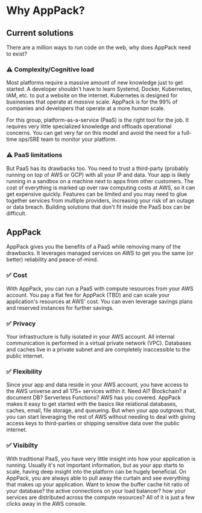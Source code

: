 # Why AppPack?

## Current solutions

There are a million ways to run code on the web, why does AppPack need to exist?

### :warning: Complexity/Cognitive load

Most platforms require a massive amount of new knowledge just to get started. A developer shouldn't have to learn Systemd, Docker, Kubernetes, IAM, etc. to put a website on the internet. Kubernetes is designed for businesses that operate at _massive_ scale. AppPack is for the 99% of companies and developers that operate at a more _human_ scale.

For this group, platform-as-a-service (PaaS) is the right tool for the job. It requires very little specialized knowledge and offloads operational concerns. You can get very far on this model and avoid the need for a full-time ops/SRE team to monitor your platform.


### :warning: PaaS limitations

But PaaS has its drawbacks too. You need to trust a third-party (probably running on top of AWS or GCP) with all your IP and data. Your app is likely running in a sandbox on a machine next to apps from other customers. The cost of everything is marked up over raw computing costs at AWS, so it can get expensive quickly. Features can be limited and you may need to glue together services from multiple providers, increasing your risk of an outage or data breach. Building solutions that don't fit inside the PaaS box can be difficult.

## AppPack

AppPack gives you the benefits of a PaaS while removing many of the drawbacks. It leverages managed services on AWS to get you the same (or better) reliability and peace-of-mind.

### :white_check_mark: Cost

With AppPack, you can run a PaaS with compute resources from your AWS account. You pay a flat fee for AppPack (TBD) and can scale your application's resources at AWS' cost. You can even leverage savings plans and reserved instances for further savings.

### :white_check_mark: Privacy

Your infrastructure is fully isolated in your AWS account. All internal communication is performed in a virtual private network (VPC). Databases and caches live in a private subnet and are completely inaccessible to the public internet.

### :white_check_mark: Flexibility

Since your app and data reside in your AWS account, you have access to the AWS universe and all 175+ services within it. Need AI? Blockchain? a document DB? Serverless Functions? AWS has you covered. AppPack makes it easy to get started with the basics like relational databases, caches, email, file storage, and queueing. But when your app outgrows that, you can start leveraging the rest of AWS without needing to deal with giving access keys to third-parties or shipping sensitive data over the public internet.

### :white_check_mark: Visibilty

With traditional PaaS, you have very little insight into how your application is running. Usually it's not important information, but as your app starts to scale, having deep insight into the platform can be hugely beneficial. On AppPack, you are always able to pull away the curtain and see everything that makes up your application. Want to know the buffer cache hit ratio of your database? the active connections on your load balancer? how your services are distributed across the compute resources? All of it is just a few clicks away in the AWS console.
